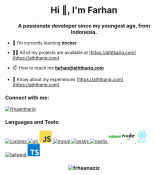 <h1 align="center">Hi 👋, I'm Farhan</h1>
<h3 align="center">A passionate developer since my youngest age, from Indonesia.</h3>

- 🌱 I’m currently learning **docker**

- 👨‍💻 All of my projects are available at [https://aththariq.com](https://aththariq.com)

- 📫 How to reach me **farhan@aththariq.com**

- 📄 Know about my experiences [https://aththariq.com](https://aththariq.com)

<h3 align="left">Connect with me:</h3>
<p align="left">
<a href="https://twitter.com/frhaanthariq" target="blank"><img align="center" src="https://raw.githubusercontent.com/rahuldkjain/github-profile-readme-generator/master/src/images/icons/Social/twitter.svg" alt="frhaanthariq" height="30" width="40" /></a>
</p>

<h3 align="left">Languages and Tools:</h3>
<p align="left"> <a href="https://www.cypress.io" target="_blank" rel="noreferrer"> <img src="https://styles.redditmedia.com/t5_2rdj2/styles/communityIcon_im8xr08e8hi91.jpg?width=256&format=pjpg&s=a3bf9e4f82de4d919275b9040eaada784bf9839a" alt="cypress" width="40" height="40"/> </a> <a href="https://git-scm.com/" target="_blank" rel="noreferrer"> <img src="https://www.vectorlogo.zone/logos/git-scm/git-scm-icon.svg" alt="git" width="40" height="40"/> </a> <a href="https://developer.mozilla.org/en-US/docs/Web/JavaScript" target="_blank" rel="noreferrer"> <img src="https://raw.githubusercontent.com/devicons/devicon/master/icons/javascript/javascript-original.svg" alt="javascript" width="40" height="40"/> </a> <a href="https://www.mysql.com/" target="_blank" rel="noreferrer"> <img src="https://pbs.twimg.com/profile_images/1255113654049128448/J5Yt92WW_400x400.png" alt="mysql" width="40" height="40"/> </a> <a href="https://nestjs.com/" target="_blank" rel="noreferrer"> <img src="https://nestjs.com/logo-small.ede75a6b.svg" alt="nestjs" width="40" height="40"/> </a> <a href="https://nextjs.org/" target="_blank" rel="noreferrer"> <img src="https://www.drupal.org/files/project-images/nextjs-icon-dark-background.png" alt="nextjs" width="40" height="40"/> </a> <a href="https://www.nginx.com" target="_blank" rel="noreferrer"> <img src="https://raw.githubusercontent.com/devicons/devicon/master/icons/nginx/nginx-original.svg" alt="nginx" width="40" height="40"/> </a> <a href="https://nodejs.org" target="_blank" rel="noreferrer"> <img src="https://raw.githubusercontent.com/devicons/devicon/master/icons/nodejs/nodejs-original-wordmark.svg" alt="nodejs" width="40" height="40"/> </a> <a href="https://reactjs.org/" target="_blank" rel="noreferrer"> <img src="https://raw.githubusercontent.com/devicons/devicon/master/icons/react/react-original-wordmark.svg" alt="react" width="40" height="40"/> </a> <a href="https://tailwindcss.com/" target="_blank" rel="noreferrer"> <img src="https://www.vectorlogo.zone/logos/tailwindcss/tailwindcss-icon.svg" alt="tailwind" width="40" height="40"/> </a> <a href="https://www.typescriptlang.org/" target="_blank" rel="noreferrer"> <img src="https://raw.githubusercontent.com/devicons/devicon/master/icons/typescript/typescript-original.svg" alt="typescript" width="40" height="40"/> </a> </p>

<h3 align="center"><img align="center" src="https://github-readme-stats.vercel.app/api/top-langs?username=frhaanaziz&show_icons=true&locale=en&layout=compact" alt="frhaanaziz" /></h3>
